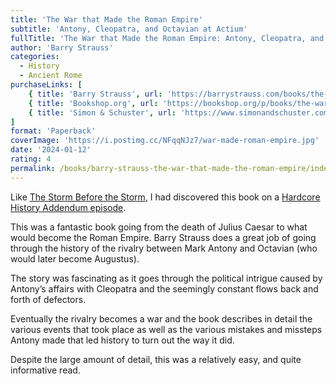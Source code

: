 ```yaml
---
title: 'The War that Made the Roman Empire'
subtitle: 'Antony, Cleopatra, and Octavian at Actium'
fullTitle: 'The War that Made the Roman Empire: Antony, Cleopatra, and Octavian at Actium'
author: 'Barry Strauss'
categories:
  - History
  - Ancient Rome
purchaseLinks: [
    { title: 'Barry Strauss', url: 'https://barrystrauss.com/books/the-war-that-made-the-roman-empire/' },
    { title: 'Bookshop.org', url: 'https://bookshop.org/p/books/the-war-that-made-the-roman-empire-antony-cleopatra-and-octavian-at-actium-barry-strauss/18576030?ean=9781982116682' },
    { title: 'Simon & Schuster', url: 'https://www.simonandschuster.com/books/The-War-That-Made-the-Roman-Empire/Barry-Strauss/9781982116682' }
]
format: 'Paperback'
coverImage: 'https://i.postimg.cc/NFqqNJz7/war-made-roman-empire.jpg'
date: '2024-01-12'
rating: 4
permalink: /books/barry-strauss-the-war-that-made-the-roman-empire/index.html
---
```


Like [The Storm Before the Storm](https://kpwags.com/books/mike-duncan-the-storm-before-the-storm/), I had discovered this book on a [Hardcore History Addendum episode](https://www.youtube.com/watch?v=ddFGcvbi-JA).

This was a fantastic book going from the death of Julius Caesar to what would become the Roman Empire. Barry Strauss does a great job of going through the history of the rivalry between Mark Antony and Octavian (who would later become Augustus).

The story was fascinating as it goes through the political intrigue caused by Antony’s affairs with Cleopatra and the seemingly constant flows back and forth of defectors.

Eventually the rivalry becomes a war and the book describes in detail the various events that took place as well as the various mistakes and missteps Antony made that led history to turn out the way it did.

Despite the large amount of detail, this was a relatively easy, and quite informative read.